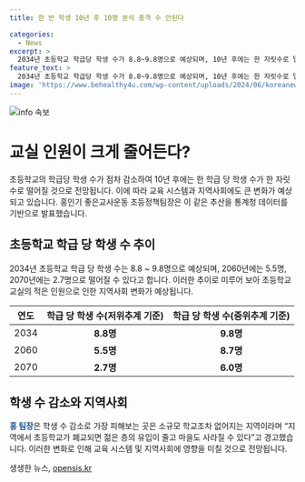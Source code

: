 ```yaml
---
title: 한 반 학생 10년 후 10명 분석 충격 수 안된다

categories:
  - News
excerpt: >
  2034년 초등학교 학급당 학생 수가 8.8~9.8명으로 예상되며, 10년 후에는 한 자릿수로 떨어질 것으로 전망된다. 이로 인해 교육 시스템이 변화할 필요가 있음을 강조했다. 또한, 학생 수 감소로 소규모 학교가 사라지면 지역 사회에도 부정적 영향을 미칠 수 있다는 경고도 발표되었다.
feature_text: >
  2034년 초등학교 학급당 학생 수가 8.8~9.8명으로 예상되며, 10년 후에는 한 자릿수로 떨어질 것으로 전망된다. 이로 인해 교육 시스템이 변화할 필요가 있음을 강조했다. 또한, 학생 수 감소로 소규모 학교가 사라지면 지역 사회에도 부정적 영향을 미칠 수 있다는 경고도 발표되었다.
image: 'https://www.behealthy4u.com/wp-content/uploads/2024/06/koreanews.jpg'
---
```


<p><img src="https://www.behealthy4u.com/wp-content/uploads/2024/06/koreanews.jpg" alt="info 속보" /></p>

<h1>교실 인원이 크게 줄어든다?</h1>

<p data-ke-size="size16">초등학교의 학급당 학생 수가 점차 감소하여 10년 후에는 한 학급 당 학생 수가 한 자릿수로 떨어질 것으로 전망됩니다. 이에 따라 교육 시스템과 지역사회에도 큰 변화가 예상되고 있습니다. 홍인기 좋은교사운동 초등정책팀장은 이 같은 추산을 통계청 데이터를 기반으로 발표했습니다.</p>

<h2>초등학교 학급 당 학생 수 추이</h2>

<p data-ke-size="size16">2034년 초등학교 학급 당 학생 수는 8.8 ~ 9.8명으로 예상되며, 2060년에는 5.5명, 2070년에는 2.7명으로 떨어질 수 있다고 합니다. 이러한 추이로 미루어 보아 초등학교 교실의 적은 인원으로 인한 지역사회 변화가 예상됩니다.</p>

<table>
<thead>
    <tr>
        <th>연도</th>
        <th>학급 당 학생 수(저위추계 기준)</th>
        <th>학급 당 학생 수(중위추계 기준)</th>
    </tr>
</thead>
<tbody>
    <tr>
        <td>2034</td>
        <td style="text-align: center; height: 17px;"><b>8.8명</b></td>
        <td style="text-align: center; height: 17px;"><b>9.8명</b></td>
    </tr>
    <tr>
        <td>2060</td>
        <td style="text-align: center; height: 17px;"><b>5.5명</b></td>
        <td style="text-align: center; height: 17px;"><b>8.7명</b></td>
    </tr>
    <tr>
        <td>2070</td>
        <td style="text-align: center; height: 17px;"><b>2.7명</b></td>
        <td style="text-align: center; height: 17px;"><b>6.0명</b></td>
    </tr>
</tbody>
</table>

<h2>학생 수 감소와 지역사회</h2>

<p data-ke-size="size16"><b><span style="color: #1a5490;">홍 팀장</span></b>은 학생 수 감소로 가장 피해보는 곳은 소규모 학교조차 없어지는 지역이라며 “지역에서 초등학교가 폐교되면 젊은 층의 유입이 줄고 마을도 사라질 수 있다”고 경고했습니다. 이러한 변화로 인해 교육 시스템 및 지역사회에 영향을 미칠 것으로 전망됩니다.</p>
생생한 뉴스, <a href="https://opensis.kr" rel="dofollow">opensis.kr</a>


